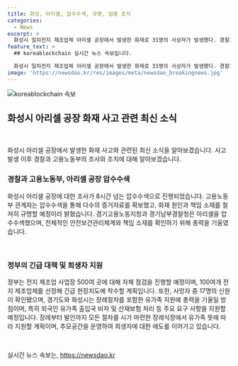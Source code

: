 ```yaml
---
title: 화성, 아리셀, 압수수색, 규명, 엄중 조치
categories:
  - News
excerpt: >
  화성시 일차전지 제조업체 아리셀 공장에서 발생한 화재로 31명의 사상자가 발생했다. 경찰과 고용노동부가 강제수사에 착수하여 압수수색을 벌이고, 고용노동부는 화재 원인과 책임을 철저히 조사할 예정이다. 정부는 전국의 전지 제조업체를 대상으로 긴급 현장지도를 실시할 계획이며, 유가족을 지원하기 위해 장례절차와 지원을 마련하고 있다. 경기도와 화성시는 희생자 유족들을 위한 지원을 적극적으로 진행 중이며, 추모공간을 마련하여 유가족들을 위로하고 있다.
feature_text: >
  ## koreablockchain 실시간 뉴스 속보입니다.

  화성시 일차전지 제조업체 아리셀 공장에서 발생한 화재로 31명의 사상자가 발생했다. 경찰과 고용노동부가 강제수사에 착수하여 압수수색을 벌이고, 고용노동부는 화재 원인과 책임을 철저히 조사할 예정이다. 정부는 전국의 전지 제조업체를 대상으로 긴급 현장지도를 실시할 계획이며, 유가족을 지원하기 위해 장례절차와 지원을 마련하고 있다. 경기도와 화성시는 희생자 유족들을 위한 지원을 적극적으로 진행 중이며, 추모공간을 마련하여 유가족들을 위로하고 있다.
image: 'https://newsdao.kr/res/images/meta/newsdao_breakingnews.jpg'
---
```


<p><img src="https://newsdao.kr/res/images/meta/newsdao_breakingnews.jpg" alt="koreablockchain 속보" /></p>

<h2 data-ke-size="size26">화성시 아리셀 공장 화재 사고 관련 최신 소식</h2>

<p data-ke-size="size16">&nbsp;</p>

<p>화성시 아리셀 공장에서 발생한 화재 사고와 관련된 최신 소식을 알아보겠습니다. 사고 발생 이후 경찰과 고용노동부의 조사와 조치에 대해 알아보겠습니다.</p>

<h3>경찰과 고용노동부, 아리셀 공장 압수수색</h3>

<p data-ke-size="size16">화성시 아리셀 공장에 대한 조사가 8시간 넘는 압수수색으로 진행되었습니다. 고용노동부 관계자는 압수수색을 통해 다수의 증거자료를 확보했고, 화재 원인과 책임 소재를 철저히 규명할 예정이라 밝혔습니다. 경기고용노동지청과 경기남부경찰청은 아리셀을 압수수색했으며, 전체적인 안전보건관리체계와 책임 소재를 확인하기 위해 총력을 기울였습니다.</p>

<p data-ke-size="size16">&nbsp;</p>

<h3>정부의 긴급 대책 및 희생자 지원</h3>

<p data-ke-size="size16">정부는 전지 제조업 사업장 500여 곳에 대해 자체 점검을 진행할 예정이며, 100여개 전지 제조업체를 선정해 긴급 현장지도에 착수할 계획입니다. 또한, 사망자 중 17명의 신원이 확인됐으며, 경기도와 화성시는 장례절차를 포함한 유가족 지원에 총력을 기울일 방침이며, 특히 외국인 유가족 출입국 비자 및 산재보험 처리 등 주요 요구 사항을 지원할 예정입니다. 장례부터 발인까지 모든 절차를 시가 마련한 장례식장에서 유가족 뜻에 따라 지원할 계획이며, 추모공간을 운영하여 희생자에 대한 애도를 이어가고 있습니다.</p>

<p data-ke-size="size16">&nbsp;</p>
실시간 뉴스 속보는, <a href="https://newsdao.kr" rel="dofollow">https://newsdao.kr</a>


